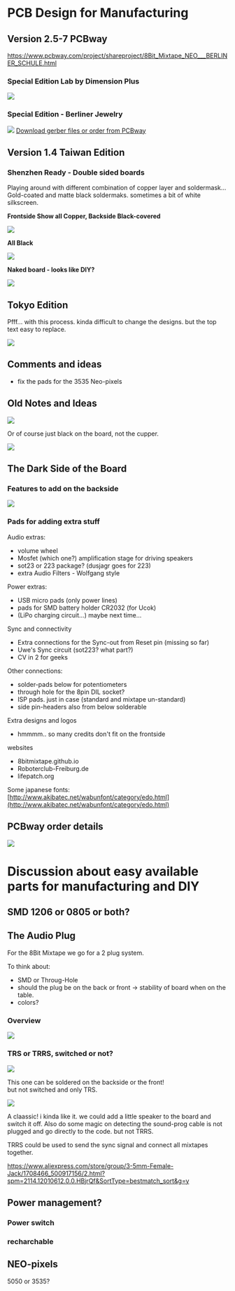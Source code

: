 # PCB Design for Manufacturing

## Version 2.5-7 PCBway

https://www.pcbway.com/project/shareproject/8Bit_Mixtape_NEO___BERLINER_SCHULE.html

### Special Edition Lab by Dimension Plus

![](images/onlineGerber_test2.png)

### Special Edition - Berliner Jewelry

![](images/8BitMixtape_Berliner.png)
[Download gerber files or order from PCBway](https://www.pcbway.com/project/shareproject/8Bit_Mixtape_NEO___BERLINER_SCHULE.html)

## Version 1.4 Taiwan Edition

### Shenzhen Ready - Double sided boards
Playing around with different combination of copper layer and soldermask... Gold-coated and matte black soldermaks. sometimes a bit of white silkscreen.

**Frontside Show all Copper, Backside Black-covered**

![](images/boards/Designs_for_Manufacturing_Gold-Black.png)

**All Black**

![](images/boards/Designs_for_Manufacturing_black.png)

**Naked board - looks like DIY?**

![](images/boards/Designs_for_Manufacturing_naked.png)

## Tokyo Edition

Pfff... with this process. kinda difficult to change the designs. but the top text easy to replace.

![](images/boards/MixTape_TokyoEdition.png)

## Comments and ideas

* fix the pads for the 3535 Neo-pixels

## Old Notes and Ideas

![](https://github.com/8BitMixtape/8Bit-Mixtape-NEO/raw/master/boards/8Bit-Mixtape-NEO_v1/ShenzhenReady/Mixtape_Manufacture_design_possibilities.jpg)

Or of course just black on the board, not the cupper.

![](https://github.com/8BitMixtape/8Bit-Mixtape-NEO/raw/master/boards/8Bit-Mixtape-NEO_v1/8BitMixtapeNEO_v12_dimension_edition.png)

## The Dark Side of the Board

### Features to add on the backside

![](https://github.com/8BitMixtape/8Bit-Mixtape-NEO/raw/master/boards/8Bit-Mixtape-NEO_v1/ShenzhenReady/BackSide_features_Mixtape-NEO.jpg)

### Pads for adding extra stuff

Audio extras:

* volume wheel
* Mosfet \(which one?\) amplification stage for driving speakers
* sot23 or 223 package? \(dusjagr goes for 223\)
* extra Audio Filters - Wolfgang style

Power extras:

* USB micro pads \(only power lines\)
* pads for SMD battery holder CR2032 \(for Ucok\)
* \(LiPo charging circuit...\) maybe next time...

Sync and connectivity

* Extra connections for the Sync-out from Reset pin \(missing so far\)
* Uwe's Sync circuit \(sot223? what part?\)
* CV in 2 for geeks

Other connections:

* solder-pads below for potentiometers
* through hole for the 8pin DIL socket?
* ISP pads. just in case \(standard and mixtape un-standard\)
* side pin-headers also from below solderable

Extra designs and logos

* hmmmm.. so many credits don't fit on the frontside

websites

* 8bitmixtape.github.io
* Roboterclub-Freiburg.de
* lifepatch.org

Some japanese fonts: [http://www.akibatec.net/wabunfont/category/edo.html](http://www.akibatec.net/wabunfont/category/edo.html)

### 

## PCBway order details

![](images/photos/PCBway_settings.jpg)

# Discussion about easy available parts for manufacturing and DIY

## SMD 1206 or 0805 or both?

## The Audio Plug

For the 8Bit Mixtape we go for a 2 plug system.

To think about:

* SMD or Throug-Hole
* should the plug be on the back or front -&gt; stability of board when on the table.
* colors?

### Overview

![](images/parts/jack_connectivity.jpg)

### TRS or TRRS, switched or not?

![](images/parts/pink_jack_PJ-313D-SMD.jpg)

This one can be soldered on the backside or the front!  
but not switched and only TRS.

![](images/schematics/TRRS_plug_layout.jpg)

A claassic! i kinda like it. we could add a little speaker to the board and switch it off. Also do some magic on detecting the sound-prog cable is not plugged and go directly to the code. but not TRRS.

TRRS could be used to send the sync signal and connect all mixtapes together.

https://www.aliexpress.com/store/group/3-5mm-Female-Jack/1708466_500917156/2.html?spm=2114.12010612.0.0.HBjrQf&SortType=bestmatch_sort&g=y

## Power management?

### Power switch

### recharchable

## NEO-pixels

5050 or 3535?

